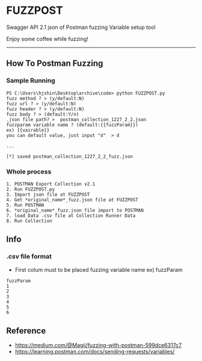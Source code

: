 # FUZZPOST

Swagger API 2.1 json of Postman fuzzing Variable setup tool


Enjoy some coffee while fuzzing!


---

## How To Postman Fuzzing

### Sample Running
```
PS C:\Users\hjshin\Desktop\archive\code> python FUZZPOST.py
fuzz method ? > (y/default:N)
fuzz url ? > (y/default:N)
fuzz header ? > (y/default:N)
fuzz body ? > (default:Y/n)
.json file path? >  postman_collection_1227_2_2.json
fuzzparam variable name ? (default:{{fuzzParam}})
ex) {{vairable}}
you can default value, just input "d"  > d

...

[*] saved postman_collection_1227_2_2_fuzz.json

```


### Whole process
```
1. POSTMAN Export Collection v2.1 
2. Run FUZZPOST.py 
3. Import json file at FUZZPOST
4. Get *original_name*_fuzz.json file at FUZZPOST
5. Run POSTMAN
6. *original_name*_fuzz.json file import to POSTMAN
7. load Data .csv file at Collection Runner Data
8. Run Collection
```

## Info


### .csv file format 
- First colum must to be placed fuzzing variable name ex) fuzzParam

```
fuzzParam
1
2
3
4
5
6
```

## Reference
- https://medium.com/@Magii/fuzzing-with-postman-599dce6317c7
- https://learning.postman.com/docs/sending-requests/variables/
